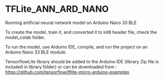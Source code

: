 # TFLite_ANN_ARD_NANO
Running artificial neural network model on Arduino Nano 33 BLE    

To create the model, train it, and converted it to int8 header file, check the model_colab folder.    

To run the model, use Arduino IDE, compile, and run the project on an Arduino Nano 33 BLE module.

TensorflowLite library should be added to the Arduino IDE (library Zip file is included in library folder) or can be downloaded from : https://github.com/tensorflow/tflite-micro-arduino-examples     

 
